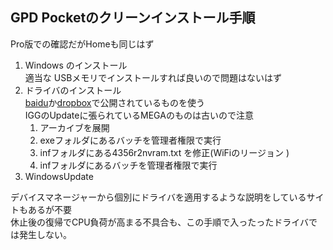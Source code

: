 ## GPD Pocketのクリーンインストール手順 

Pro版での確認だがHomeも同じはず

1. Windows のインストール  
   適当な USBメモリでインストールすれば良いので問題はないはず 
1. ドライバのインストール  
   [baidu](http://pan.baidu.com/s/1nu8NXRr)か[dropbox](https://www.dropbox.com/s/prhph0oiy7rq15q/GPD%20Pocket%20drivers%EF%BC%882010609%EF%BC%89.7z?dl=0)で公開されているものを使う  
  IGGのUpdateに張られているMEGAのものは古いので注意
    1. アーカイブを展開
    1. exeフォルダにあるバッチを管理者権限で実行
    1. infフォルダにある4356r2nvram.txt を修正(WiFiのリージョン )
    1. infフォルダにあるバッチを管理者権限で実行
1. WindowsUpdate

デバイスマネージャーから個別にドライバを適用するような説明をしているサイトもあるが不要  
休止後の復帰でCPU負荷が高まる不具合も、この手順で入ったったドライバでは発生しない。
